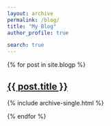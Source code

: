 ```yaml
---
layout: archive
permalink: /blog/
title: "My Blog"
author_profile: true

search: true
---
```



{% for post in site.blogp %}


  <h2 id="{{ post.url }}" >
    <a href="{{ post.url }}">{{ post.title }}</a>
  </h2>

  {% include archive-single.html %}

{% endfor %}
